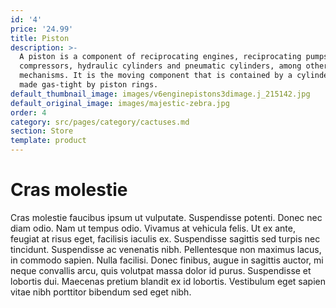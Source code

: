 ```yaml
---
id: '4'
price: '24.99'
title: Piston
description: >-
  A piston is a component of reciprocating engines, reciprocating pumps, gas
  compressors, hydraulic cylinders and pneumatic cylinders, among other similar
  mechanisms. It is the moving component that is contained by a cylinder and is
  made gas-tight by piston rings.
default_thumbnail_image: images/v6enginepistons3dimage.j_215142.jpg
default_original_image: images/majestic-zebra.jpg
order: 4
category: src/pages/category/cactuses.md
section: Store
template: product
---
```


# Cras molestie

Cras molestie faucibus ipsum ut vulputate. Suspendisse potenti. Donec nec diam odio. Nam ut tempus odio. Vivamus at vehicula felis. Ut ex ante, feugiat at risus eget, facilisis iaculis ex. Suspendisse sagittis sed turpis nec tincidunt. Suspendisse ac venenatis nibh. Pellentesque non maximus lacus, in commodo sapien. Nulla facilisi. Donec finibus, augue in sagittis auctor, mi neque convallis arcu, quis volutpat massa dolor id purus. Suspendisse et lobortis dui. Maecenas pretium blandit ex id lobortis. Vestibulum eget sapien vitae nibh porttitor bibendum sed eget nibh.